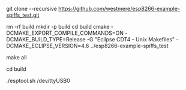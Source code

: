 git clone --recursive https://github.com/westmere/esp8266-example-spiffs_test.git

rm -rf build
mkdir -p build
cd build
cmake -DCMAKE_EXPORT_COMPILE_COMMANDS=ON -DCMAKE_BUILD_TYPE=Release -G "Eclipse CDT4 - Unix Makefiles" -DCMAKE_ECLIPSE_VERSION=4.6 ../esp8266-example-spiffs_test

make all

cd build

./esptool.sh /dev/ttyUSB0
